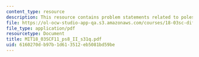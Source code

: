 ```yaml
---
content_type: resource
description: This resource contains problem statements related to poles.
file: https://ol-ocw-studio-app-qa.s3.amazonaws.com/courses/18-03sc-differential-equations-fall-2011/6160270db97b1d613512eb5081bd59be_MIT18_03SCF11_ps8_II_s31q.pdf
file_type: application/pdf
resourcetype: Document
title: MIT18_03SCF11_ps8_II_s31q.pdf
uid: 6160270d-b97b-1d61-3512-eb5081bd59be
---
```

